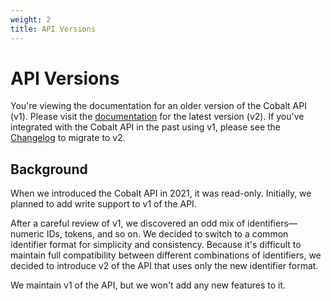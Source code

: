 ```yaml
---
weight: 2
title: API Versions
---
```


# API Versions

<aside class="warning">
You're viewing the documentation for an older version of the Cobalt API (v1). Please visit the <a href="https://docs.cobalt.io/v2/">documentation</a>
for the latest version (v2). If you've integrated with the Cobalt API in the past using v1,
please see the <a href="https://docs.cobalt.io/v2/#changelog">Changelog</a> to migrate to v2.
</aside>

## Background

When we introduced the Cobalt API in 2021, it was read-only. Initially, we planned to add write support to v1 of the API.

After a careful review of v1, we discovered an odd mix of identifiers—numeric IDs, tokens,
and so on. We decided to switch to a common identifier format for simplicity and consistency.
Because it's difficult to maintain full compatibility between different combinations of
identifiers, we decided to introduce v2 of the API that uses only the new identifier format.

We maintain v1 of the API, but we won't add any new features to it.
